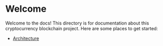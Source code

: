 # Welcome
Welcome to the docs! This directory is for documentation about this cryptocurrency blockchain project. Here are some places to get started:

- [Architecture](architecture.md)